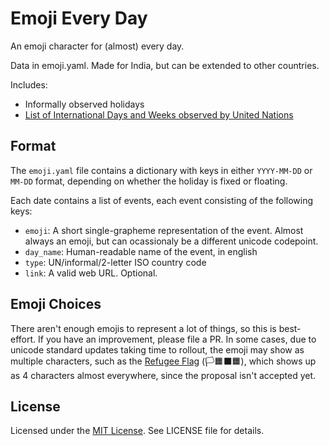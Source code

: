 # Emoji Every Day

An emoji character for (almost) every day.

Data in emoji.yaml. Made for India, but can be extended to other countries.

Includes:

- Informally observed holidays
- [List of International Days and Weeks observed by United Nations][undays]

## Format

The `emoji.yaml` file contains a dictionary with keys in either `YYYY-MM-DD` or `MM-DD` format,
depending on whether the holiday is fixed or floating.

Each date contains a list of events, each event consisting of the following keys:

- `emoji`: A short single-grapheme representation of the event. Almost always an emoji, but can ocassionaly be a different unicode codepoint.
- `day_name`: Human-readable name of the event, in english
- `type`: UN/informal/2-letter ISO country code
- `link`: A valid web URL. Optional.

## Emoji Choices

There aren't enough emojis to represent a lot of things, so this is best-effort. If you have an improvement, please file a PR.
In some cases, due to unicode standard updates taking time to rollout, the emoji may show as multiple characters, such
as the [Refugee Flag](https://emojipedia.org/refugee-nation-flag) (🏳‍🟧‍⬛‍🟧), which shows up as 4 characters almost everywhere, since
the proposal isn't accepted yet.

## License

Licensed under the [MIT License](https://nemo.mit-license.org/). 
See LICENSE file for details.

[undays]: https://www.un.org/en/observances/list-days-weeks